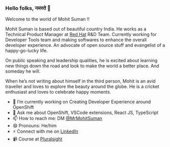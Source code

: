### Hello folks, नमस्ते 👋

Welcome to the world of Mohit Suman !!

Mohit Suman is based out of beautiful country India. He works as a Technical Product Manager at [Red Hat](https://www.redhat.com/en) R&D Team. Currently working for Developer Tools team and making softwares to enhance the overall developer experience. An advocate of open source stuff and evangelist of a happy-go-lucky life.

On public speaking and leadership qualities, he is excited about learning new things down the road and look to make the world a better place. And someday he will.

When he’s not writing about himself in the third person, Mohit is an avid traveller and loves to explore the beauty around the globe. He is a cricket enthusiast and loves to celebrate happy moments.

- 🔭 I’m currently working on Creating Developer Experience around OpenShift
- 💬 Ask me about OpenShift, VSCode extensions, React JS, TypeScript
- 📫 How to reach me: DM [@MrMohitSuman](https://twitter.com/MrMohitSuman)
- 😄 Pronouns: He/him
- ⚡ Connect with me on [LinkedIn](https://www.linkedin.com/in/mohitsuman/)
- :video_camera: Course at [Pluralsight](https://www.pluralsight.com/courses/big-data-ldn-session-40)
